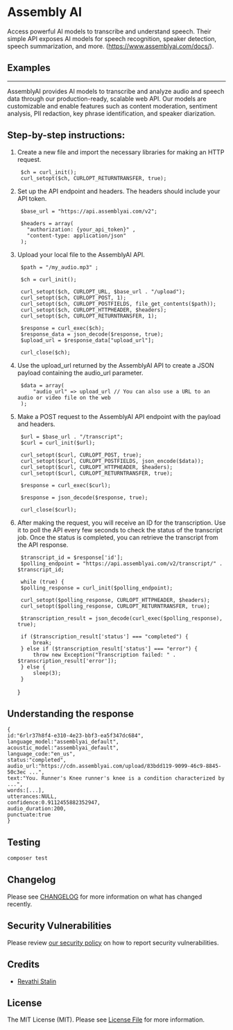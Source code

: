 # Assembly AI


Access powerful AI models to transcribe and understand speech. Their simple API exposes AI models for speech recognition, speaker detection, speech summarization, and more. (https://www.assemblyai.com/docs/).


## Examples
------------

AssemblyAI provides AI models to transcribe and analyze audio and speech data through our production-ready, scalable web API. Our models are customizable and enable features such as content moderation, sentiment analysis, PII redaction, key phrase identification, and speaker diarization.

## Step-by-step instructions:

1. Create a new file and import the necessary libraries for making an HTTP request.

        $ch = curl_init();
        curl_setopt($ch, CURLOPT_RETURNTRANSFER, true); 

2. Set up the API endpoint and headers. The headers should include your API token.

        $base_url = "https://api.assemblyai.com/v2";

        $headers = array(
          "authorization: {your_api_token}" ,
          "content-type: application/json"
        );

3. Upload your local file to the AssemblyAI API.

        $path = "/my_audio.mp3" ;

        $ch = curl_init();

        curl_setopt($ch, CURLOPT_URL, $base_url . "/upload");
        curl_setopt($ch, CURLOPT_POST, 1);
        curl_setopt($ch, CURLOPT_POSTFIELDS, file_get_contents($path));
        curl_setopt($ch, CURLOPT_HTTPHEADER, $headers);
        curl_setopt($ch, CURLOPT_RETURNTRANSFER, 1);

        $response = curl_exec($ch);
        $response_data = json_decode($response, true);
        $upload_url = $response_data["upload_url"];

        curl_close($ch);

4. Use the upload_url returned by the AssemblyAI API to create a JSON payload containing the audio_url parameter.

        $data = array(
            "audio_url" => upload_url // You can also use a URL to an audio or video file on the web
        );

5. Make a POST request to the AssemblyAI API endpoint with the payload and headers.

        $url = $base_url . "/transcript";
        $curl = curl_init($url);

        curl_setopt($curl, CURLOPT_POST, true);
        curl_setopt($curl, CURLOPT_POSTFIELDS, json_encode($data));
        curl_setopt($curl, CURLOPT_HTTPHEADER, $headers);
        curl_setopt($curl, CURLOPT_RETURNTRANSFER, true);

        $response = curl_exec($curl);

        $response = json_decode($response, true);

        curl_close($curl);

6. After making the request, you will receive an ID for the transcription. Use it to poll the API every few seconds to check the status of the transcript job. Once the status is completed, you can retrieve the transcript from the API response.

        $transcript_id = $response['id'];
        $polling_endpoint = "https://api.assemblyai.com/v2/transcript/" . $transcript_id;

        while (true) {
        $polling_response = curl_init($polling_endpoint);

        curl_setopt($polling_response, CURLOPT_HTTPHEADER, $headers);
        curl_setopt($polling_response, CURLOPT_RETURNTRANSFER, true);

        $transcription_result = json_decode(curl_exec($polling_response), true);

        if ($transcription_result['status'] === "completed") {
            break;
        } else if ($transcription_result['status'] === "error") {
            throw new Exception("Transcription failed: " . $transcription_result['error']);
        } else {
            sleep(3);
        }
    }

## Understanding the response

    {
    id:"6rlr37h8f4-e310-4e23-bbf3-ea5f347dc684",
    language_model:"assemblyai_default",
    acoustic_model:"assemblyai_default",
    language_code:"en_us",
    status:"completed",
    audio_url:"https://cdn.assemblyai.com/upload/83bdd119-9099-46c9-8845-50c3ec ...",
    text:"You. Runner's Knee runner's knee is a condition characterized by ...",
    words:[...],
    utterances:NULL,
    confidence:0.9112455882352947,
    audio_duration:200,
    punctuate:true
    }

## Testing

```bash
composer test
```

## Changelog

Please see [CHANGELOG](CHANGELOG.md) for more information on what has changed recently.


## Security Vulnerabilities

Please review [our security policy](../../security/policy) on how to report security vulnerabilities.

## Credits

- [Revathi Stalin](https://github.com/revathi-stalin)

## License

The MIT License (MIT). Please see [License File](LICENSE.md) for more information.
